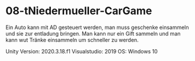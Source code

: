 # 08-tNiedermueller-CarGame
Ein Auto kann mit AD gesteuert werden, man muss geschenke einsammeln und sie zur entladung bringen. Man kann nur ein Gift sammeln und man kann wut Tränke einsammeln um schneller zu werden.

Unity Version: 2020.3.18.f1
Visualstudio: 2019
OS: Windows 10
